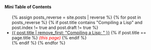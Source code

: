 #### Mini Table of Contents

<ul>
{% assign posts_reverse = site.posts | reverse %}
{% for post in posts_reverse %}
{% if post.title contains "Compiling a Lisp" and post.index != true and post.draft != true %}
    <li>
        <a href="{{ post.url }}"><span>{{ post.title | remove_first: "Compiling a Lisp: " }}</span></a>
        {% if post.title == page.title %} <span style="color: red"><i>(this page)</i></span> {% endif %}
    </li>
{% endif %}
{% endfor %}
</ul>
